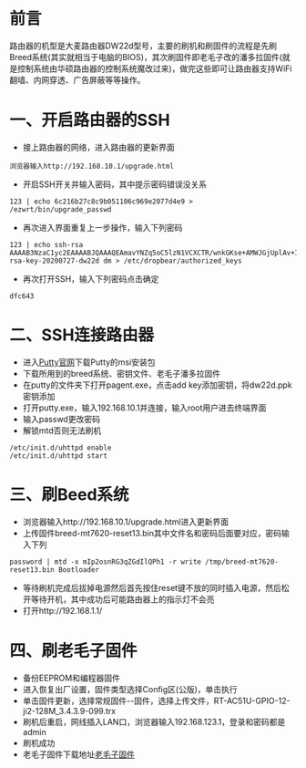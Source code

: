 # 前言

路由器的机型是大麦路由器DW22d型号，主要的刷机和刷固件的流程是先刷Breed系统(其实就相当于电脑的BIOS)，其次刷固件即老毛子改的潘多拉固件(就是控制系统由华硕路由器的控制系统魔改过来)，做完这些即可让路由器支持WiFi翻墙、内网穿透、广告屏蔽等等操作。



# 一、开启路由器的SSH

- 接上路由器的网络，进入路由器的更新界面

```
浏览器输入http://192.168.10.1/upgrade.html
```

- 开启SSH开关并输入密码，其中提示密码错误没关系

```
123 | echo 6c216b27c8c9b051106c969e2077d4e9 > /ezwrt/bin/upgrade_passwd 
```

- 再次进入界面重复上一步操作，输入下列密码

```
123 | echo ssh-rsa AAAAB3NzaC1yc2EAAAABJQAAAQEAmavYNZq5oC5lzN1VCXCTR/wnkGKse+AMWJGjUplAv+IVIrnEM9uQftzLZ6QaZ8L70ABQba4m5Bs6AD6kJfZQnZIEziVbVV9BvX0y4SPL53vXeDW4iUJtUE7v3twpmoWPrxbciXoe8FfaAUT9eyMN2g5L/JCLnVovI60m9sAgFvjNm0jqJxYCUCxovRwGyO8A44vQclAwX8iY5FwJuPn419QGPwBVmX5PqcW1uABBReq/ob/3m5bnQZPjhFhEo/F2AquaVQDsHRoqx3YFXDde4i1WutWMJ1peq+rS1axT01Elm8ELaC0lvfzxkanYON3FCRMUM2p4CNIVj19tgMC+aQ== rsa-key-20200727-dw22d dm > /etc/dropbear/authorized_keys 
```

- 再次打开SSH，输入下列密码点击确定

```
dfc643
```



# 二、SSH连接路由器

- 进入[Putty官网](http://www.putty.be/latest.html)下载Putty的msi安装包
- 下载所用到的breed系统、密钥文件、老毛子潘多拉固件
- 在putty的文件夹下打开pagent.exe，点击add key添加密钥，将dw22d.ppk密钥添加
- 打开putty.exe，输入192.168.10.1并连接，输入root用户进去终端界面
- 输入passwd更改密码
- 解锁mtd否则无法刷机

```
/etc/init.d/uhttpd enable
/etc/init.d/uhttpd start
```



# 三、刷Beed系统

- 浏览器输入http://192.168.10.1/upgrade.html进入更新界面
- 上传固件breed-mt7620-reset13.bin其中文件名和密码后面要对应，密码输入下列

```
password | mtd -x mIp2osnRG3qZGdIlQPh1 -r write /tmp/breed-mt7620-reset13.bin Bootloader
```

- 等待刷机完成后拔掉电源然后首先按住reset键不放的同时插入电源，然后松开等待开机，其中成功后可能路由器上的指示灯不会亮
- 打开http://192.168.1.1/



# 四、刷老毛子固件

- 备份EEPROM和编程器固件
- 进入恢复出厂设置，固件类型选择Config区(公版)，单击执行
- 单击固件更新，选择常规固件--固件，选择上传文件，RT-AC51U-GPIO-12-ji2-128M_3.4.3.9-099.trx
- 刷机后重启，网线插入LAN口，浏览器输入192.168.123.1，登录和密码都是admin
- 刷机成功
- 老毛子固件下载地址[老毛子固件](http://www.nihaodd.com/down/85.php)